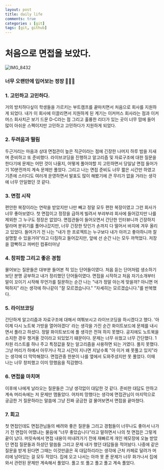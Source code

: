 ```yaml
---
layout: post
title: daily life
comments: true
categories : [git]
tags: [git, github]
---
```


# 처음으로 면접을 보았다.

![IMG_8432](https://user-images.githubusercontent.com/75519839/172981895-e0bb270b-1068-4774-8d8c-a5c54ce49a39.jpg)
### 너무 오랜만에 입어보는 정장 🤵🏻‍♂️


### 1. 고민하고 고민하다.

거의 방치하다싶이 학생들을 가르키는 부트캠프를 끝마치면서 처음으로 회사를 지원하게 되었다.
내가 이 회사에 이끌리면서 지원하게 된 계기는 이커머스 회사라는 점과 이커머스 회사치곤 보기 드문 D-C라는 점 그리고 훌륭한 리더가 있는 곳이 너무 맘에 들어 많이 아쉬운 스펙이지만 고민하고 고민하다가 지원하게 되었다.

### 2. 두려움과 떨림

두근거리는 마음과 상대 면접관이 높은 직군이라는 점에 긴장한 나머지 하루 밤을 지새며 준비하고 또 준비했다.
라이브코딩을 진행하고 알고리즘 및 자료구조에 대한 질문을 한다기에 문제는 어떤 것이 나올지, 어떻게 풀어야할 지 고민하면서 당일날 면접 들어가기 10분전까지 계속 문제만 풀었다.
그리고 나는 면접 준비도 너무 짧은 시간만 하였고 기존에 스터디도 여러개 운영하면서 발표도 많이 해봤기에 큰 무리가 없을 거라는 생각에 너무 안일했던 것 같다. 

### 3. 면접 시작

편안한 복장이라는 연락을 받았지만 나만 빼고 정말 모두 편한 복장이였고 그런 회사가 너무 좋아보였다. 첫 면접이고 정장을 급하게 빌려서 부랴부랴 회사에 들어갔지만 나를 제외한 그 누구도 정장은 없었다. 
면접관들이 들어오면서 간단한 인터뷰니까 긴장하지 말라며 분위기를 풀어나갔지만, 너무 긴장한 탓인가 손까지 다 떨어서 바지에 겨우 올리고 있었다.
들어가기 전 나는 "내가 한 프로젝트는 누구보다 내가 아끼고 좋아하니까 잘 설명할 수 있을거야"라고 다짐하고 들어갔지만, 앞에 선 순간 나는 모두 까먹었다. 저장을 깜빡하고 꺼버린 컴퓨터마냥

### 4. 창피함 그리고 좋은 경험

물어보는 질문들은 대부분 들어본 적 있는 단어들이였다. 처음 듣는 단어처럼 생소하기보단 분명 공부하고 내가 정리했던 단어들이였다. 면접을 시작하고 처음 자기소개부터 말이 꼬이기 시작해 무언가를 질문하는 순간 나는 "내가 정말 아는게 맞을까? 아니면 어떡하지" 라는 생각에 하나같이 "잘 모르겠습니다." "자세히는 모르겠습니다."를 반복했다.

### 5. 라이브코딩

간단하게 알고리즘과 자료구조에 대해서 여쭤보시고 라이브코딩을 하시겠다고 했다. '아 이제 다시 노트북 가방을 열어야겠다' 라는 생각을 가진 순간 화이트보드에 문제를 내시면서 풀라고 하셨다. 정말 화이트보드에 풀 생각은 전혀 하지 못했다. 공지에도 노트북을 소지한 경우 챙겨올 것이라고 되있었기 떄문이다. 
문제는 너무 쉬웠고 너무 간단했다. 1차원 리스트를 하나 주고 특정값을 찾는 알고리즘을 사용하면 되는 거였다. 
풀지 못했다. 그냥 머리가 하예서 아무거나 적고 시간이 지나면 지날수록 "아 이거 왜 못풀고 있지"라는 생각에 더 막막해졌다.
면접관중 한분이 나를 옆에서 도와주셨지만 못 풀었다. 이때 나는 너무 창피했고 이미 망했음을 직감했다.

### 6. 면접을 마치며

이후에 나에게 날라오는 질문들은 그냥 생각없이 대답한 것 같다. 준비한 대답도 안하고 계속 머리속에는 저 문제만 맴돌았다.
어차피 망했다는 생각에 면접관님이 마지막으로 궁금한 거 질문하라는 말씀에 그냥 진짜 궁금한 걸 물어보면서 면접을 끝마쳤다.

### 7. 회고

첫 면접인데도 면접관님들의 배려와 좋은 질문들 그리고 경험들이 너무나도 좋아서 나가기 전 면접이 어땠냐는 물음에 "너무 좋았습니다"라고 말하면서 나의 첫 면접은 그렇게 끝이 났다. 머릿속에서 면접 내용이 떠내려가기 전에 재빠르게 개인 메모장에 오늘 받았던 면접 질문들과 하셨던 말씀들 그리고 문제 내가 했던 대답들을 적어놨다. 나중에 같은 질문을 받게 된다면 그때는 이것만큼은 꼭 대답하리라는 생각에 근처 카페로 달려가 머리에 남아있는 걸 모두 적었다. 
집에 오고 나서는 아까 못 푼 문제가 너무 화가나서 집에 와서 관련된 문제만 계속해서 풀었다. 풀고 또 풀고 풀고 풀고 계속 풀었다.